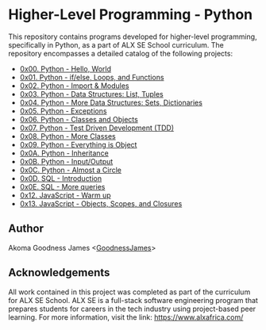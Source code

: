 # Higher-Level Programming - Python

This repository contains programs developed for higher-level programming, specifically in Python, as a part of ALX SE School curriculum. The repository encompasses a detailed catalog of the following projects:

- [0x00. Python - Hello, World](./0x00-python-hello_world)
- [0x01. Python - if/else, Loops, and Functions](./0x01-python-if_else_loops_functions)
- [0x02. Python - Import & Modules](./0x02-python-import_modules)
- [0x03. Python - Data Structures: List, Tuples](./0x03-python-data_structures)
- [0x04. Python - More Data Structures: Sets, Dictionaries](./0x04-python-more_data_structures)
- [0x05. Python - Exceptions](./0x05-python-exceptions)
- [0x06. Python - Classes and Objects](./0x06-python-classes)
- [0x07. Python - Test Driven Development (TDD)](./0x07-python-test_driven_development)
- [0x08. Python - More Classes](./0x08-python-more_classes)
- [0x09. Python - Everything is Object](./0x09-python-everything_is_object)
- [0x0A. Python - Inheritance](./0x0A-python-inheritance)
- [0x0B. Python - Input/Output](./0x0B-python-input_output)
- [0x0C. Python - Almost a Circle](./0x0C-python-almost_a_circle)
- [0x0D. SQL    - Introduction](./0x0D-SQL_introduction)
- [0x0E. SQL    - More queries](./0x0E-SQL_more_queries)
- [0x12. JavaScript - Warm up](./0x12-javascript-warm_up)
- [0x13. JavaScript - Objects, Scopes, and Closures](./0x13-javascript_objects_scopes_closures)

## Author
Akoma Goodness James <[GoodnessJames](https://github.com/GoodnessJames)>

## Acknowledgements
All work contained in this project was completed as part of the curriculum for ALX SE School. ALX SE is a full-stack software
engineering program that prepares students for careers in the tech industry using project-based peer learning. For more information, visit the link: https://www.alxafrica.com/
